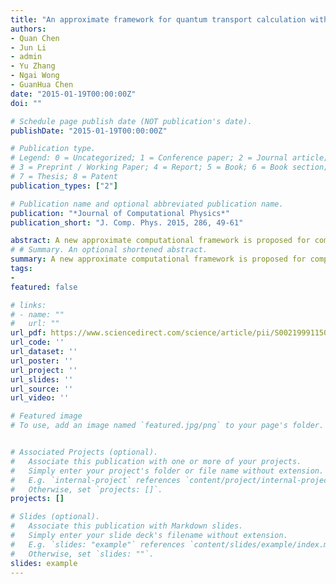 ```yaml
---
title: "An approximate framework for quantum transport calculation with model order reduction"
authors:
- Quan Chen
- Jun Li
- admin
- Yu Zhang
- Ngai Wong
- GuanHua Chen
date: "2015-01-19T00:00:00Z"
doi: ""

# Schedule page publish date (NOT publication's date).
publishDate: "2015-01-19T00:00:00Z"

# Publication type.
# Legend: 0 = Uncategorized; 1 = Conference paper; 2 = Journal article;
# 3 = Preprint / Working Paper; 4 = Report; 5 = Book; 6 = Book section;
# 7 = Thesis; 8 = Patent
publication_types: ["2"]

# Publication name and optional abbreviated publication name.
publication: "*Journal of Computational Physics*"
publication_short: "J. Comp. Phys. 2015, 286, 49-61"

abstract: A new approximate computational framework is proposed for computing the non-equilibrium charge density in the context of the non-equilibrium Green's function (NEGF) method for quantum mechanical transport problems. The framework consists of a new formulation, called the X-formulation, for single-energy density calculation based on the solution of sparse linear systems, and a projection-based nonlinear model order reduction (MOR) approach to address the large number of energy points required for large applied biases. The advantages of the new methods are confirmed by numerical experiments.
# # Summary. An optional shortened abstract.
summary: A new approximate computational framework is proposed for computing the non-equilibrium charge density in the context of the non-equilibrium Green's function (NEGF) method for quantum mechanical transport problems. The framework consists of a new formulation, called the X-formulation, for single-energy density calculation based on the solution of sparse linear systems, and a projection-based nonlinear model order reduction (MOR) approach to address the large number of energy points required for large applied biases. The advantages of the new methods are confirmed by numerical experiments.
tags:
-
featured: false

# links:
# - name: ""
#   url: ""
url_pdf: https://www.sciencedirect.com/science/article/pii/S0021999115000364
url_code: ''
url_dataset: ''
url_poster: ''
url_project: ''
url_slides: ''
url_source: ''
url_video: ''

# Featured image
# To use, add an image named `featured.jpg/png` to your page's folder. 


# Associated Projects (optional).
#   Associate this publication with one or more of your projects.
#   Simply enter your project's folder or file name without extension.
#   E.g. `internal-project` references `content/project/internal-project/index.md`.
#   Otherwise, set `projects: []`.
projects: []

# Slides (optional).
#   Associate this publication with Markdown slides.
#   Simply enter your slide deck's filename without extension.
#   E.g. `slides: "example"` references `content/slides/example/index.md`.
#   Otherwise, set `slides: ""`.
slides: example
---
```




